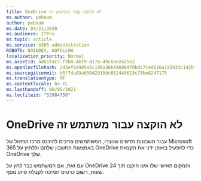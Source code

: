 ```yaml
---
title: OneDrive לא הוקצה עבור משתמש זה
ms.author: pebaum
author: pebaum
ms.date: 04/21/2020
ms.audience: ITPro
ms.topic: article
ms.service: o365-administration
ROBOTS: NOINDEX, NOFOLLOW
localization_priority: Normal
ms.assetid: ad61fdc7-f3b8-46f9-817a-49c6ae2425e2
ms.openlocfilehash: 2d3ef8d405abc1d0a36b448804f0bdc7ced616a7a5933c142bfd3dd7e4596bd0
ms.sourcegitcommit: b5f7da89a650d2915dc652449623c78be6247175
ms.translationtype: MT
ms.contentlocale: he-IL
ms.lasthandoff: 08/05/2021
ms.locfileid: "53984750"
---
```

# <a name="onedrive-is-not-provisioned-for-this-user"></a>OneDrive לא הוקצה עבור משתמש זה

עבור חשבונות חדשים שנוצרו, המשתמשים צריכים להיכנס מרכז הניהול של Microsoft 365 באמצעות החשבון שלהם וללחוץ על OneDrive כדי להפעיל באופן ידני את הקצאת OneDrive שלך.
  
עם זאת, אם המשתמש כבר לחץ על OneDrive והמקום האישי שלו אינו הוקצו תוך 24 שעות, רשום כרטיס תמיכה לקבלת סיוע נוסף.
  


